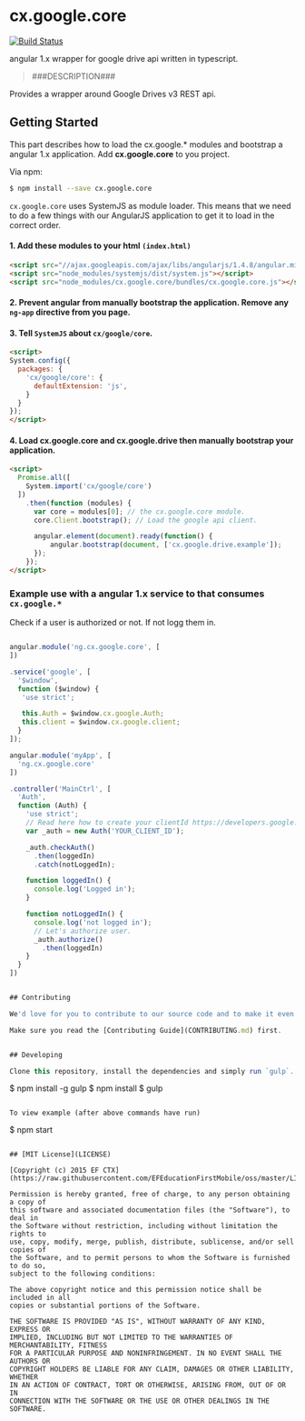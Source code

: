 # cx.google.core
[![Build Status](https://travis-ci.org/ef-ctx/cx.google.core.svg?branch=master)](https://travis-ci.org/ef-ctx/cx.google.core)

angular 1.x wrapper for google drive api written in typescript.

> ###DESCRIPTION###

Provides a wrapper around Google Drives v3 REST api.


## Getting Started

This part describes how to load the cx.google.* modules and bootstrap a angular 1.x application.
Add **cx.google.core** to you project.

Via npm:

```bash
$ npm install --save cx.google.core
```

`cx.google.core` uses SystemJS as module loader. This means that we need to do a few things with our AngularJS application to get it to load in the correct order.

#### 1. Add these modules to your html `(index.html)`

```html
<script src="//ajax.googleapis.com/ajax/libs/angularjs/1.4.8/angular.min.js"></script>
<script src="node_modules/systemjs/dist/system.js"></script>
<script src="node_modules/cx.google.core/bundles/cx.google.core.js"></script>
```

#### 2. Prevent angular from manually bootstrap the application. Remove any `ng-app` directive from you page.

#### 3. Tell `SystemJS` about `cx/google/core`.

```html
<script>
System.config({
  packages: {
    'cx/google/core': {
      defaultExtension: 'js',
    }
  }
});
</script>
```

#### 4. Load cx.google.core and cx.google.drive then manually bootstrap your application.

```html
<script>
  Promise.all([
    System.import('cx/google/core')
  ])
    .then(function (modules) {
      var core = modules[0]; // the cx.google.core module.
      core.Client.bootstrap(); // Load the google api client.

      angular.element(document).ready(function() {
          angular.bootstrap(document, ['cx.google.drive.example']);
      });
    });
</script>
```

### Example use with a angular 1.x service to that consumes `cx.google.*` 

Check if a user is authorized or not. If not logg them in.

```javascript

angular.module('ng.cx.google.core', [
])

.service('google', [
  '$window',
  function ($window) {
   'use strict';

   this.Auth = $window.cx.google.Auth;
   this.client = $window.cx.google.client;
  }
]);

angular.module('myApp', [
  'ng.cx.google.core'
])

.controller('MainCtrl', [
  'Auth',
  function (Auth) {
    'use strict';
    // Read here how to create your clientId https://developers.google.com/drive/v3/web/quickstart/js
    var _auth = new Auth('YOUR_CLIENT_ID');

    _auth.checkAuth()
      .then(loggedIn)
      .catch(notLoggedIn);

    function loggedIn() {
      console.log('Logged in');
    }

    function notLoggedIn() {
      console.log('not logged in');
      // Let's authorize user.
      _auth.authorize()
        .then(loggedIn)
    }
  }
])


## Contributing

We'd love for you to contribute to our source code and to make it even better than it is today!

Make sure you read the [Contributing Guide](CONTRIBUTING.md) first.


## Developing

Clone this repository, install the dependencies and simply run `gulp`.

```
$ npm install -g gulp
$ npm install
$ gulp
```

To view example (after above commands have run)

```
$ npm start 
```

## [MIT License](LICENSE)

[Copyright (c) 2015 EF CTX](https://raw.githubusercontent.com/EFEducationFirstMobile/oss/master/LICENSE)

Permission is hereby granted, free of charge, to any person obtaining a copy of
this software and associated documentation files (the "Software"), to deal in
the Software without restriction, including without limitation the rights to
use, copy, modify, merge, publish, distribute, sublicense, and/or sell copies of
the Software, and to permit persons to whom the Software is furnished to do so,
subject to the following conditions:

The above copyright notice and this permission notice shall be included in all
copies or substantial portions of the Software.

THE SOFTWARE IS PROVIDED "AS IS", WITHOUT WARRANTY OF ANY KIND, EXPRESS OR
IMPLIED, INCLUDING BUT NOT LIMITED TO THE WARRANTIES OF MERCHANTABILITY, FITNESS
FOR A PARTICULAR PURPOSE AND NONINFRINGEMENT. IN NO EVENT SHALL THE AUTHORS OR
COPYRIGHT HOLDERS BE LIABLE FOR ANY CLAIM, DAMAGES OR OTHER LIABILITY, WHETHER
IN AN ACTION OF CONTRACT, TORT OR OTHERWISE, ARISING FROM, OUT OF OR IN
CONNECTION WITH THE SOFTWARE OR THE USE OR OTHER DEALINGS IN THE SOFTWARE.